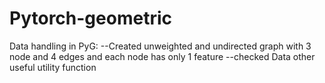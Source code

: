 # Pytorch-geometric
Data handling in PyG: 
--Created unweighted and undirected graph with 3 node and 4 edges and each node has only 1 feature
--checked Data other useful utility function
